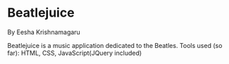 
# Beatlejuice
By Eesha Krishnamagaru

Beatlejuice is a music application dedicated to the Beatles.
Tools used (so far): HTML, CSS, JavaScript(JQuery included)

